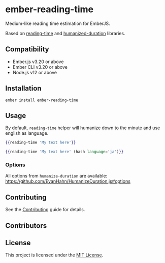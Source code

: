# ember-reading-time

Medium-like reading time estimation for EmberJS.

Based on [reading-time](https://github.com/ngryman/reading-time) and [humanized-duration](https://github.com/EvanHahn/HumanizeDuration.js/) libraries.

## Compatibility

* Ember.js v3.20 or above
* Ember CLI v3.20 or above
* Node.js v12 or above

## Installation

```
ember install ember-reading-time
```

## Usage

By default, `reading-time` helper will humanize down to the minute and use english as language.

```hbs
{{reading-time 'My text here'}}

{{reading-time 'My text here' (hash language='ja')}}
```

### Options

All options from `humanize-duration` are available: https://github.com/EvanHahn/HumanizeDuration.js#options

## Contributing

See the [Contributing](CONTRIBUTING.md) guide for details.

## Contributors

<!-- readme: contributors,ember-tomster/- -start -->
<!-- readme: contributors,ember-tomster/- -end -->

## License

This project is licensed under the [MIT License](LICENSE.md).
